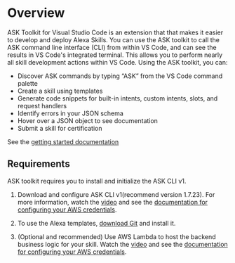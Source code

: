 # Overview

ASK Toolkit for Visual Studio Code is an extension that that makes it easier to develop and deploy Alexa Skills. You can use the ASK toolkit to call the ASK command line interface (CLI) from within VS Code, and can see the results in VS Code's integrated terminal. This allows you to perform nearly all skill development actions within VS Code. Using the ASK toolkit, you can:

* Discover ASK commands by typing “ASK” from the VS Code command palette
* Create a skill using templates
* Generate code snippets for built-in intents, custom intents, slots, and request handlers
* Identify errors in your JSON schema
* Hover over a JSON object to see documentation 
* Submit a skill for certification

See the [getting started documentation](https://developer.amazon.com/docs/ask-toolkit/get-started-with-the-ask-toolkit-for-visual-studio-code.html)

## Requirements

ASK toolkit requires you to install and initialize the ASK CLI v1.

1. Download and configure ASK CLI v1(recommend version 1.7.23). For more information, watch the [video](https://alexa.design/ask-cli-overview) and see the [documentation for configuring your AWS credentials](https://developer.amazon.com/docs/smapi/quick-start-alexa-skills-kit-command-line-interface.html).

2. To use the Alexa templates, [download Git](https://git-scm.com/downloads) and install it.

3. (Optional and recommended) Use AWS Lambda to host the backend business logic for your skill. Watch the [video](https://alexa.design/ask-cli-aws) and see the [documentation for configuring your AWS credentials](https://developer.amazon.com/docs/smapi/set-up-credentials-for-an-amazon-web-services-account.html).

